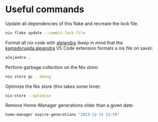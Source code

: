 # Useful commands

Update all dependencies of this flake and recreate the lock file.

```sh
nix flake update --commit-lock-file
```

Format all nix code with [alejandra](https://github.com/kamadorueda/alejandra) (keep in mind that the [kamadorueda.alejandra](https://marketplace.visualstudio.com/items?itemName=kamadorueda.alejandra) VS Code extension formats a nix file on save):

```sh
alejandra .
```

Perform garbage collection on the Nix store:

```sh
nix store gc --debug
```

Optimize the Nix store (this takes some time):

```sh
nix-store --optimise
```

Remove Home-Manager generations older than a given date:

```sh
home-manager expire-generations "2023-12-31 23:59"
```
